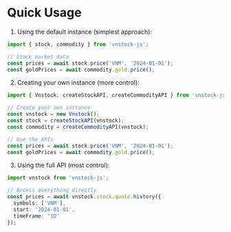 # Quick Usage
1. Using the default instance (simplest approach):
```ts
import { stock, commodity } from 'vnstock-js';

// Stock market data
const prices = await stock.price('VNM', '2024-01-01');
const goldPrices = await commodity.gold.price();
```

2. Creating your own instance (more control):
```ts
import { Vnstock, createStockAPI, createCommodityAPI } from 'vnstock-js';

// Create your own instance
const vnstock = new Vnstock();
const stock = createStockAPI(vnstock);
const commodity = createCommodityAPI(vnstock);

// Use the APIs
const prices = await stock.price('VNM', '2024-01-01');
const goldPrices = await commodity.gold.price();
```

3. Using the full API (most control):
```ts
import vnstock from 'vnstock-js';

// Access everything directly
const prices = await vnstock.stock.quote.history({
  symbols: ['VNM'],
  start: '2024-01-01',
  timeFrame: '1D'
});
```